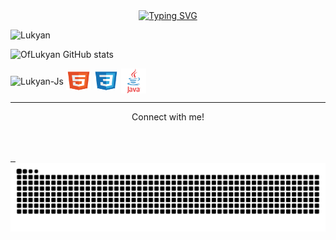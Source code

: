 <div align="center">
  <a href="https://git.io/typing-svg">
    <img src="https://readme-typing-svg.demolab.com?font=Fira+Code&weight=500&size=22&pause=1000&color=778899&center=true&vCenter=true&random=false&width=524&lines=%E2%8A%B9+HI!+i+im+a Lukyan?+%E2%8A%B9+" alt="Typing SVG">
  </a>
</div>
<div>
<p align="left"> <img src=https://komarev.com/ghpvc/?username=OfLukyan alt=Lukyan o lindo/> </p>
</div>

![OfLukyan GitHub stats](https://github-readme-stats.vercel.app/api?username=OfLukyan&show_icons=true&theme=onedark)
  <img align="" alt="" src="https://media1.giphy.com/media/v1.Y2lkPTc5MGI3NjExMWFmcHdqYnU3Y2FpamtweTQxMXBicnpwYXR5Mjh2cTJvOGI5dmJxZCZlcD12MV9pbnRlcm5hbF9naWZfYnlfaWQmY3Q9Zw/wpmorACxfZJN6/giphy.gif" style="height: 195px;">

<div style="display: inline_block">
  <img align="center" alt="Lukyan-Js" height="30" width="40" src="https://cdn.jsdelivr.net/gh/devicons/devicon@latest/icons/javascript/javascript-original.svg"">
  <img align="center" alt="Lukyan-HTML" height="30" width="40" src="https://raw.githubusercontent.com/devicons/devicon/master/icons/html5/html5-original.svg">
  <img align="center" alt="Lukyan-CSS" height="30" width="40" src="https://raw.githubusercontent.com/devicons/devicon/master/icons/css3/css3-original.svg">
  <img align="center" src="https://github.com/devicons/devicon/blob/master/icons/java/java-original-wordmark.svg" title="Java" alt="Java" width="40" height="40"/>&nbsp;
</div>

<hr>

<img align="right" alt="" height="190px" src="https://i.pinimg.com/originals/bd/a3/b6/bda3b64c64f7fdc7b267b55483f72dea.gif">

<p align="center">Connect with me!</p>
<br>
<br>
<div style="display: inline_block">
  <a href="https://www.youtube.com/@Lukyan_YT" target="_blank">  <img align="center" alt="" height="75px" src="https://cdn.discordapp.com/attachments/1029901117259259946/1346320983283204219/imagem_2025-03-04_001807482.png?ex=67c7c29f&is=67c6711f&hm=30e1dba3c65ab3d6050729bc0bc6ba312448921f9658ce1b339c180b9bf1863e&">
</a>
  <a href="https://www.tiktok.com/@__lukyan__" target="_blank">  <img align="center" alt="" height="75px" src="https://cdn.discordapp.com/attachments/1029901117259259946/1346217968660512909/imagem_2025-03-03_172350916_1.png?ex=67c762af&is=67c6112f&hm=cf7594ad42d9ec5a4be23901dff57e1536080b6126904b42e3f7e56036805072&">
</a>
  <a href="https://www.instagram.com/luukyyan/" target="_blank">  <img align="center" alt="" height="50px" src="https://cdn.discordapp.com/attachments/1029901117259259946/1346217171986157649/imagem_2025-03-03_172421036.png?ex=67c761f1&is=67c61071&hm=aa1b0d0bfcaf1ef0a76e544a2606f4e3a55dfbb9e4666b3c062f374d94582daa&">
</a>


</div>
<picture align="center">
  <source media="(prefers-color-scheme: dark)" srcset="https://raw.githubusercontent.com/OfLukyan/OfLukyan/output/github-contribution-grid-snake-dark.svg">
  <source media="(prefers-color-scheme: light)" srcset="https://raw.githubusercontent.com/OfLukyan/OfLukyan/output/github-contribution-grid-snake-dark.svg">
  <img align="center" alt="github contribution grid snake animation" src="https://raw.githubusercontent.com/OfLukyan/OfLukyan/output/github-contribution-grid-snake.svg">
</picture>
